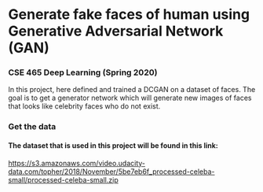 # Generate fake faces of human using Generative Adversarial Network (GAN)
### CSE 465 Deep Learning (Spring 2020)


In this project, here defined and trained a DCGAN on a dataset of faces. The goal is to get a generator network which will generate new images of faces that looks like celebrity faces who do not exist.

### Get the data

#### The dataset that is used in this project will be found in this link: 
https://s3.amazonaws.com/video.udacity-data.com/topher/2018/November/5be7eb6f_processed-celeba-small/processed-celeba-small.zip

